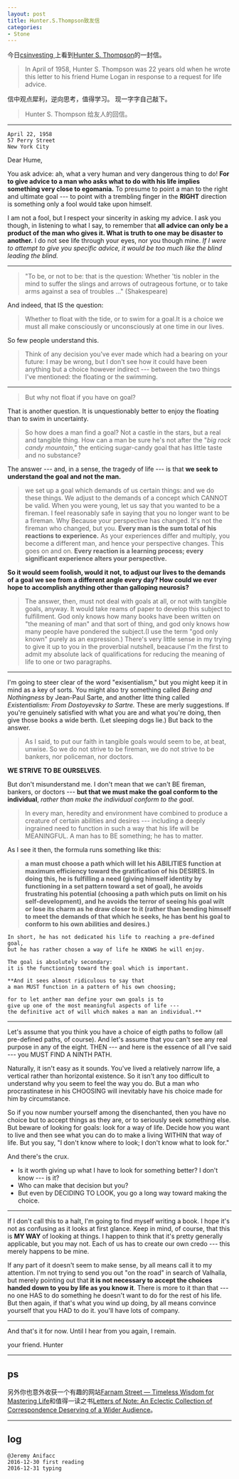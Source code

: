 ```yaml
---
layout: post
title: Hunter.S.Thompson致友信
categories:
- Stone
---
```


今日[csinvesting ](http://csinvesting.org/)上看到[Hunter S. Thompson](https://en.wikipedia.org/wiki/Hunter_S._Thompson)的一封信。

> In April of 1958, Hunter S. Thompson was 22 years old when he wrote this letter to his friend Hume Logan in response to a request for life advice.

信中观点犀利，逆向思考，值得学习。 现一字字自己敲下。


> Hunter S. Thompson 给友人的回信。

---


```
April 22, 1958
57 Perry Street
New York City
```


Dear Hume,

You ask advice: ah, what a very human and very dangerous thing to do! **For to give advice to a man who asks what to do with his life implies something very close to egomania.** To presume to point a man to the right and ultimate goal --- to point with a trembling finger in the **RIGHT** direction is something only a fool would take upon himself.

I am not a fool, but I respect your sincerity in asking my advice. I ask you though, in listening to what I say, to remember that **all advice can only be a product of the man who gives it. What is truth to one may be disaster to another.** I do not see life through your eyes, nor you though mine. *If I were to attempt to give you specific advice, it would be too much like the blind leading the blind.* 

---

> "To be, or not to be: that is the question: Whether 'tis nobler in the mind to suffer the slings and arrows of outrageous fortune, or to take arms against a sea of troubles ..." (Shakespeare)

And indeed, that IS the question: 

> Whether to float with the tide, or to swim for a goal.It is a choice we must all make consciously or unconsciously at one time in our lives. 

So few people understand this.

> Think of any decision you've ever made which had a bearing on your future: I may be wrong, but I don't see how it could have been anything but a choice however indirect --- between the two things I've mentioned: the floating or the swimming.

---

> But why not float if you have on goal? 

That is another question. It is unquestionably better to enjoy the floating than to swim in uncertainty. 

> So how does a man find a goal? Not a castle in the stars, but a real and tangible thing. How can a man be sure he's not after the "*big rock candy mountain*," the enticing sugar-candy goal that has little taste and no substance?

The answer --- and, in a sense, the tragedy of life --- is that **we seek to understand the goal and not the man.** 

> we set up a goal which demands of us certain things: and we do these things. We adjust to the demands of a concept which CANNOT be valid. When you were young, let us say that you wanted to be a fireman. I feel reasonably safe in saying that you no longer want to be a fireman. Why Because your perspective has changed. It's not the fireman who changed, but you. **Every man is the sum total of his reactions to experience.** As your experiences differ and multiply, you become a different man, and hence your perspective changes. This goes on and on. **Every reaction is a learning process; every significant experience alters your perspective.**

**So it would seem foolish, would it not, to adjust our lives to the demands of a goal we see from a different angle every day? How could we ever hope to accomplish anything other than galloping neurosis?**

> The answer, then, must not deal with goals at all, or not with tangible goals, anyway. It would take reams of paper to develop this subject to fulfillment. God only knows how many books have been written on "the meaning of man" and that sort of thing, and god only knows how many people have pondered the subject.(I use the term "god only known" purely as an expression.) There's very little sense in my trying to give it up to you in the proverbial nutshell, beacause I'm the first to admit my absolute lack of qualifications for reducing the meaning of life to one or two paragraphs.

---

I'm going to steer clear of the word "exisentialism," but you might keep it in mind as a key of sorts. You might also try something called *Being and Nothingness* by Jean-Paul Sarte, and another litte thing called *Existentialism: From Dostoyevsky to Sartre.* These are merly suggestions. If you're genuinely satisfied with what you are and what you're doing, then give those books a wide berth. (Let sleeping dogs lie.) But back to the answer. 

> As I said, to put our faith in tangible goals would seem to be, at beat, unwise. So we do not strive to be fireman, we do not strive to be bankers, nor policeman, nor doctors. 

**WE STRIVE TO BE OURSELVES**.

But don't misunderstand me. I don't mean that we can't BE fireman, bankers, or doctors --- **but that we must make the goal conform to the individual**, *rather than make the individual conform to the goal*. 

> In every man, heredity and environment have combined to produce a creature of certain abilities and desires --- including a deeply ingrained need to function in such a way that his life will be MEANINGFUL. A man has to BE something; he has to matter.

As I see it then, the formula runs something like this: 

> **a man must choose a path which will let his ABILITIES function at maximum efficiency toward the gratification of his DESIRES. In doing this, he is fulfilling a need (giving himself identity by functioning in a set pattern toward a set of goal), he avoids frustrating his potential (choosing a path which puts on limit on his self-development), and he avoids the terror of seeing his goal wilt or lose its charm as he draw closer to it (rather than bending himself to meet the demands of that which he seeks, he has bent his goal to conform to his own abilities and desires.)**


```
In short, he has not dedicated his life to reaching a pre-defined goal, 
but he has rather chosen a way of life he KNOWS he will enjoy. 

The goal is absolutely secondary: 
it is the functioning toward the goal which is important. 

**And it sees almost ridiculous to say that 
a man MUST function in a pattern of his own choosing; 

for to let anther man define your own goals is to 
give up one of the most meaningful aspects of life --- 
the definitive act of will which makes a man an individual.**

```

---

Let's assume that you think you have a choice of eigth paths to follow (all pre-defined paths, of course). And let's assume that you can't see any real purpose in any of the eight. THEN --- and here is the essence of all I've said --- you MUST FIND A NINTH PATH.

Naturally, it isn't easy as it sounds. You've lived a relatively narrow life, a vertical rather than horizontal existence. So it isn't any too difficult to understand why you seem to feel the way you do. But a man who procrastinatese in his CHOOSING will inevitably have his choice made for him by circumstance.

So if you now number yourself among the disenchanted, then you have no choice but to accept things as they are, or to seriously seek something else. But beware of looking for goals: look for a way of life. Decide how you want to live and then see what you can do to make a living WITHIN that way of life. But you say, "I don't know where to look; I don't know what to look for."

And there's the crux. 

- Is it worth giving up what I have to look for something better? I don't know --- is it?
- Who can make that decision but you?
- But even by DECIDING TO LOOK, you go a long way toward making the choice.

---

If I don't call this to a halt, I'm going to find myself writing a book. I hope it's not as confusing as it looks at first glance. Keep in mind, of course, that this is **MY WAY** of looking at things. I happen to think that it's pretty generally applicable, but you may not. Each of us has to create our own credo --- this merely happens to be mine.

If any part of it doesn't seem to make sense, by all means call it to my attention. I'm not trying to send you out "on the road" in search of Valhalla, but merely pointing out that **it is not necessary to accept the choices handed down to you by life as you know it**. There is more to it than that --- no one HAS to do something he doesn't want to do for the rest of his life. But then again, if that's what you wind up doing, by all means convince yourself that you HAD to do it. you'll have lots of company. 

---

And that's it for now. Until I hear from you again, I remain.

your friend.
Hunter

---

## ps

另外你也意外收获一个有趣的网站[Farnam Street — Timeless Wisdom for Mastering Life](https://www.farnamstreetblog.com/)和值得一读之书[Letters of Note: An Eclectic Collection of Correspondence Deserving of a Wider Audience](https://www.amazon.cn/Letters-of-Note-An-Eclectic-Collection-of-Correspondence-Deserving-of-a-Wider-Audience/dp/1452134251/ref=sr_1_1?ie=UTF8&qid=1483104932&sr=8-1&keywords=Letters+of+Note%3A+An+Eclectic+Collection+of+Correspondence+Deserving+of+a+Wider+Audience)。

---

## log

```
@Jeremy Anifacc
2016-12-30 first reading 
2016-12-31 typing 
```
